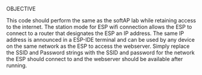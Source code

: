OBJECTIVE 
  
  This code should perform the same as the softAP lab while retaining access to the internet. The station mode for ESP wifi connection allows the ESP to connect to a router that designates the ESP an IP address. The same IP address is announced in a ESP-IDE terminal and can be used by any device on the same network as the ESP to access the webserver. Simply replace the SSID and Password strings with the SSID and password for the network the ESP should connect to and the webserver should be available after running. 
